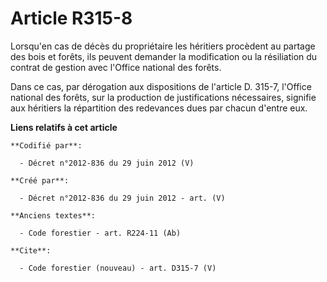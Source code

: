 # Article R315-8

Lorsqu'en cas de décès du propriétaire les héritiers procèdent au partage des bois et forêts, ils peuvent demander la
modification ou la résiliation du contrat de gestion avec l'Office national des forêts. 

Dans ce cas, par dérogation aux dispositions de l'article D. 315-7, l'Office national des forêts, sur la production de
justifications nécessaires, signifie aux héritiers la répartition des redevances dues par chacun d'entre eux.

**Liens relatifs à cet article**

	**Codifié par**:

	  - Décret n°2012-836 du 29 juin 2012 (V)

	**Créé par**:

	  - Décret n°2012-836 du 29 juin 2012 - art. (V)

	**Anciens textes**:

	  - Code forestier - art. R224-11 (Ab)

	**Cite**:

	  - Code forestier (nouveau) - art. D315-7 (V)

